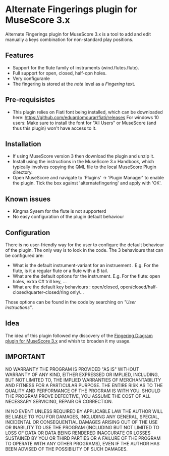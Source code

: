 # Alternate Fingerings plugin for MuseScore 3.x
Alternate Fingerings plugin for MuseScore 3.x is a tool to add and edit manually a keys combination for non-standard play positions.

## Features
* Support for the flute family of instruments (wind.flutes.flute). 
* Full support for open, closed, half-opn holes.
* Very configuranle
* The fingering is stored at the *note* level as a *Fingering* text.

## Pre-requisistes
* This plugin relies on Fiati font being installed, which can be downloaded here: https://github.com/eduardomourar/fiati/releases For windows 10 users: Make sure to install the font for "All Users" or MuseScore (and thus this plugin) won't have access to it.

## Installation
* If using MuseScore version 3 then download the plugin and unzip it.
* Install using the instructions in the MuseScore 3.x Handbook, which typically involves copying the QML file to the local MuseScore Plugin directory.
* Open MuseScore and navigate to 'Plugins' -> 'Plugin Manager' to enable the plugin. Tick the box against 'alternatefingering' and apply with 'OK'.


## Known issues
* Kingma Sysem for the flute is not supporterd
* No easy configuration of the plugin default behaviour

## Configuration
There is no user-friendly way for the user to configure the default behaviour of the plugin.
The only way is to look in the code. The 3 behaviours that can be configured are:
* What is the default instrument-variant for an instruement . E.g. For the flute, is it a regular flute or a flute with a B tail.
* What are the default options for the instrument. E.g. For the flute: open holes, extra C# trill key, ...
* What are the default key behaviours : open/closed, open/closed/half-closed/quarter-closed/ring only/...

Those options can be found in the code by searching on _"*User instructions*"_.

## Idea
The idea of this plugin followed my discovery of the [Fingering Diagram plugin for MuseScore 3.x](https://github.com/eduardomourar/fingering-diagram#fingering-diagram-plugin-for-musescore-3x) and whish to broaden it my usage.

## IMPORTANT
NO WARRANTY THE PROGRAM IS PROVIDED "AS IS" WITHOUT WARRANTY OF ANY KIND, EITHER EXPRESSED OR IMPLIED, INCLUDING, BUT NOT LIMITED TO, THE IMPLIED WARRANTIES OF MERCHANTABILITY AND FITNESS FOR A PARTICULAR PURPOSE. THE ENTIRE RISK AS TO THE QUALITY AND PERFORMANCE OF THE PROGRAM IS WITH YOU. SHOULD THE PROGRAM PROVE DEFECTIVE, YOU ASSUME THE COST OF ALL NECESSARY SERVICING, REPAIR OR CORRECTION.

IN NO EVENT UNLESS REQUIRED BY APPLICABLE LAW THE AUTHOR WILL BE LIABLE TO YOU FOR DAMAGES, INCLUDING ANY GENERAL, SPECIAL, INCIDENTAL OR CONSEQUENTIAL DAMAGES ARISING OUT OF THE USE OR INABILITY TO USE THE PROGRAM (INCLUDING BUT NOT LIMITED TO LOSS OF DATA OR DATA BEING RENDERED INACCURATE OR LOSSES SUSTAINED BY YOU OR THIRD PARTIES OR A FAILURE OF THE PROGRAM TO OPERATE WITH ANY OTHER PROGRAMS), EVEN IF THE AUTHOR HAS BEEN ADVISED OF THE POSSIBILITY OF SUCH DAMAGES.


